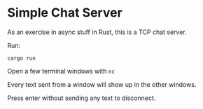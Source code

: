# Simple Chat Server

As an exercise in async stuff in Rust, this is a TCP chat server.

Run:
```shell
cargo run
```

Open a few terminal windows with `nc`

Every text sent from a window will show up in the other windows.

Press enter without sending any text to disconnect. 
